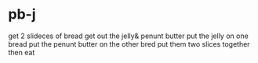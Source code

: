 # pb-j
get 2 slideces of bread 
get out the jelly& penunt butter
put the jelly on one bread
put the penunt butter on the other bred
put them two slices together
then eat
